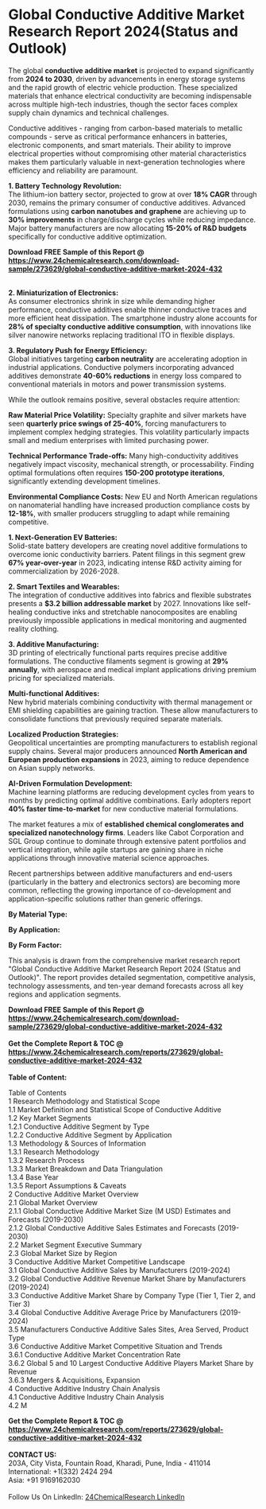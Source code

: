 <h1>Global Conductive Additive Market Research Report 2024(Status and Outlook)</h1><p>The global <strong>conductive additive market</strong> is projected to expand significantly from <strong>2024 to 2030</strong>, driven by advancements in energy storage systems and the rapid growth of electric vehicle production. These specialized materials that enhance electrical conductivity are becoming indispensable across multiple high-tech industries, though the sector faces complex supply chain dynamics and technical challenges.</p><p>Conductive additives - ranging from carbon-based materials to metallic compounds - serve as critical performance enhancers in batteries, electronic components, and smart materials. Their ability to improve electrical properties without compromising other material characteristics makes them particularly valuable in next-generation technologies where efficiency and reliability are paramount.</p><p><strong>1. Battery Technology Revolution:</strong><br>
The lithium-ion battery sector, projected to grow at over <strong>18% CAGR</strong> through 2030, remains the primary consumer of conductive additives. Advanced formulations using <strong>carbon nanotubes and graphene</strong> are achieving up to <strong>30% improvements</strong> in charge/discharge cycles while reducing impedance. Major battery manufacturers are now allocating <strong>15-20% of R&amp;D budgets</strong> specifically for conductive additive optimization.</p><div><b>Download FREE Sample of this Report @ 
            <a href="https://www.24chemicalresearch.com/download-sample/273629/global-conductive-additive-market-2024-432">
            https://www.24chemicalresearch.com/download-sample/273629/global-conductive-additive-market-2024-432</a></b></div><br><p><strong>2. Miniaturization of Electronics:</strong><br>
As consumer electronics shrink in size while demanding higher performance, conductive additives enable thinner conductive traces and more efficient heat dissipation. The smartphone industry alone accounts for <strong>28% of specialty conductive additive consumption</strong>, with innovations like silver nanowire networks replacing traditional ITO in flexible displays.</p><p><strong>3. Regulatory Push for Energy Efficiency:</strong><br>
Global initiatives targeting <strong>carbon neutrality</strong> are accelerating adoption in industrial applications. Conductive polymers incorporating advanced additives demonstrate <strong>40-60% reductions</strong> in energy loss compared to conventional materials in motors and power transmission systems.</p><p>While the outlook remains positive, several obstacles require attention:</p><p><strong>Raw Material Price Volatility:</strong> Specialty graphite and silver markets have seen <strong>quarterly price swings of 25-40%</strong>, forcing manufacturers to implement complex hedging strategies. This volatility particularly impacts small and medium enterprises with limited purchasing power.</p><p><strong>Technical Performance Trade-offs:</strong> Many high-conductivity additives negatively impact viscosity, mechanical strength, or processability. Finding optimal formulations often requires <strong>150-200 prototype iterations</strong>, significantly extending development timelines.</p><p><strong>Environmental Compliance Costs:</strong> New EU and North American regulations on nanomaterial handling have increased production compliance costs by <strong>12-18%</strong>, with smaller producers struggling to adapt while remaining competitive.</p><p><strong>1. Next-Generation EV Batteries:</strong><br>
Solid-state battery developers are creating novel additive formulations to overcome ionic conductivity barriers. Patent filings in this segment grew <strong>67% year-over-year</strong> in 2023, indicating intense R&amp;D activity aiming for commercialization by 2026-2028.</p><p><strong>2. Smart Textiles and Wearables:</strong><br>
The integration of conductive additives into fabrics and flexible substrates presents a <strong>$3.2 billion addressable market</strong> by 2027. Innovations like self-healing conductive inks and stretchable nanocomposites are enabling previously impossible applications in medical monitoring and augmented reality clothing.</p><p><strong>3. Additive Manufacturing:</strong><br>
3D printing of electrically functional parts requires precise additive formulations. The conductive filaments segment is growing at <strong>29% annually</strong>, with aerospace and medical implant applications driving premium pricing for specialized materials.</p><p><strong>Multi-functional Additives:</strong><br>
    New hybrid materials combining conductivity with thermal management or EMI shielding capabilities are gaining traction. These allow manufacturers to consolidate functions that previously required separate materials.</p><p><strong>Localized Production Strategies:</strong><br>
    Geopolitical uncertainties are prompting manufacturers to establish regional supply chains. Several major producers announced <strong>North American and European production expansions</strong> in 2023, aiming to reduce dependence on Asian supply networks.</p><p><strong>AI-Driven Formulation Development:</strong><br>
    Machine learning platforms are reducing development cycles from years to months by predicting optimal additive combinations. Early adopters report <strong>40% faster time-to-market</strong> for new conductive material formulations.</p><p>The market features a mix of <strong>established chemical conglomerates and specialized nanotechnology firms</strong>. Leaders like Cabot Corporation and SGL Group continue to dominate through extensive patent portfolios and vertical integration, while agile startups are gaining share in niche applications through innovative material science approaches.</p><p>Recent partnerships between additive manufacturers and end-users (particularly in the battery and electronics sectors) are becoming more common, reflecting the growing importance of co-development and application-specific solutions rather than generic offerings.</p><p><strong>By Material Type:</strong></p><p><strong>By Application:</strong></p><p><strong>By Form Factor:</strong></p><p>This analysis is drawn from the comprehensive market research report "Global Conductive Additive Market Research Report 2024 (Status and Outlook)". The report provides detailed segmentation, competitive analysis, technology assessments, and ten-year demand forecasts across all key regions and application segments.</p><div><b>Download FREE Sample of this Report @ 
            <a href="https://www.24chemicalresearch.com/download-sample/273629/global-conductive-additive-market-2024-432">
            https://www.24chemicalresearch.com/download-sample/273629/global-conductive-additive-market-2024-432</a></b></div><br><div><b>Get the Complete Report & TOC @ 
            <a href="https://www.24chemicalresearch.com/reports/273629/global-conductive-additive-market-2024-432">
            https://www.24chemicalresearch.com/reports/273629/global-conductive-additive-market-2024-432</a></b></div><br>
            <b>Table of Content:</b><p>Table of Contents<br />
1 Research Methodology and Statistical Scope<br />
1.1 Market Definition and Statistical Scope of Conductive Additive<br />
1.2 Key Market Segments<br />
1.2.1 Conductive Additive Segment by Type<br />
1.2.2 Conductive Additive Segment by Application<br />
1.3 Methodology & Sources of Information<br />
1.3.1 Research Methodology<br />
1.3.2 Research Process<br />
1.3.3 Market Breakdown and Data Triangulation<br />
1.3.4 Base Year<br />
1.3.5 Report Assumptions & Caveats<br />
2 Conductive Additive Market Overview<br />
2.1 Global Market Overview<br />
2.1.1 Global Conductive Additive Market Size (M USD) Estimates and Forecasts (2019-2030)<br />
2.1.2 Global Conductive Additive Sales Estimates and Forecasts (2019-2030)<br />
2.2 Market Segment Executive Summary<br />
2.3 Global Market Size by Region<br />
3 Conductive Additive Market Competitive Landscape<br />
3.1 Global Conductive Additive Sales by Manufacturers (2019-2024)<br />
3.2 Global Conductive Additive Revenue Market Share by Manufacturers (2019-2024)<br />
3.3 Conductive Additive Market Share by Company Type (Tier 1, Tier 2, and Tier 3)<br />
3.4 Global Conductive Additive Average Price by Manufacturers (2019-2024)<br />
3.5 Manufacturers Conductive Additive Sales Sites, Area Served, Product Type<br />
3.6 Conductive Additive Market Competitive Situation and Trends<br />
3.6.1 Conductive Additive Market Concentration Rate<br />
3.6.2 Global 5 and 10 Largest Conductive Additive Players Market Share by Revenue<br />
3.6.3 Mergers & Acquisitions, Expansion<br />
4 Conductive Additive Industry Chain Analysis<br />
4.1 Conductive Additive Industry Chain Analysis<br />
4.2 M</p><div><b>Get the Complete Report & TOC @ 
            <a href="https://www.24chemicalresearch.com/reports/273629/global-conductive-additive-market-2024-432">
            https://www.24chemicalresearch.com/reports/273629/global-conductive-additive-market-2024-432</a></b></div><br><b>CONTACT US:</b><br>
            203A, City Vista, Fountain Road, Kharadi, Pune, India - 411014<br>
            International: +1(332) 2424 294<br>
            Asia: +91 9169162030 <br><br>
            Follow Us On LinkedIn: <a href="https://www.linkedin.com/company/24chemicalresearch/">24ChemicalResearch LinkedIn</a>